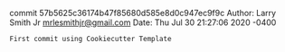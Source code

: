 commit 57b5625c36174b47f85680d585e8d0c947ec9f9c
Author: Larry Smith Jr <mrlesmithjr@gmail.com>
Date:   Thu Jul 30 21:27:06 2020 -0400

    First commit using Cookiecutter Template
